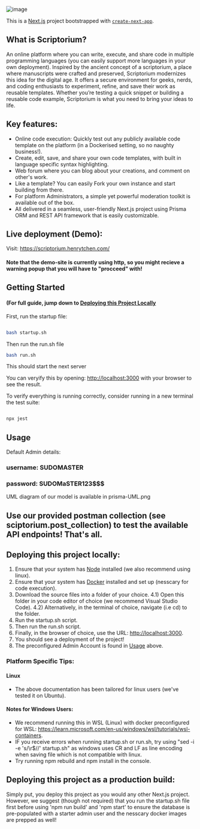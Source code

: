 ![image](https://github.com/user-attachments/assets/e8cc28fc-0370-46ec-a74f-cbc6a849fe1d)

This is a [Next.js](https://nextjs.org/) project bootstrapped with [`create-next-app`](https://github.com/vercel/next.js/tree/canary/packages/create-next-app).


## What is Scriptorium?

An online platform where you can write, execute, and share code in multiple programming languages (you can easily support more languages in your own deployment). Inspired by the ancient concept of a scriptorium, a place where manuscripts were crafted and preserved, Scriptorium modernizes this idea for the digital age. It offers a secure environment for geeks, nerds, and coding enthusiasts to experiment, refine, and save their work as reusable templates. Whether you’re testing a quick snippet or building a reusable code example, Scriptorium is what you need to bring your ideas to life.

## Key features:
- Online code execution: Quickly test out any publicly available code template on the platform (in a Dockerised setting, so no naughty business!).
- Create, edit, save, and share your own code templates, with built in language specific syntax highlighting.
- Web forum where you can blog about your creations, and comment on other's work.
- Like a template? You can easily Fork your own instance and start building from there.
- For platform Administrators, a simple yet powerful moderation toolkit is available out of the box.
- All delivered in a seamless, user-friendly Next.js project using Prisma ORM and REST API framework that is easily customizable.

## Live deployment (Demo):
Visit: https://scriptorium.henrytchen.com/ 

#### Note that the demo-site is currently using http, so you might recieve a warning popup that you will have to "procceed" with!

## Getting Started 
#### (For full guide, jump down to [Deploying this Project Locally](#Deploying-this-project-locally)

First, run the startup file:

```bash

bash startup.sh
```

Then run the run.sh file

```bash
bash run.sh
```

This should start the next server

You can veryify this by opening: [http://localhost:3000](http://localhost:3000) with your browser to see the result.

To verify everything is running correctly, consider running in a new terminal the test suite:

```bash

npx jest

```

## Usage
Default Admin details:
### username: SUDOMASTER
### password: SUDOMaSTER123$$$

UML diagram of our model is available in prisma-UML.png

Use our provided postman collection (see sciptorium.post_collection) to test the available API endpoints! That's all. 
-----

## Deploying this project locally:
1) Ensure that your system has [Node](https://nodejs.org/en/download/package-manager) installed (we also recommend using linux).
2) Ensure that your system has [Docker](https://docs.docker.com/desktop/setup/install/linux/) installed and set up (nesscary for code execution).
3) Download the source files into a folder of your choice.
4.1) Open this folder in your code editor of choice (we recommend Visual Studio Code).
4.2) Alternatively, in the terminal of choice, navigate (i.e cd) to the folder.
5) Run the startup.sh script.
6) Then run the run.sh script.
7) Finally, in the browser of choice, use the URL: [http://localhost:3000](http://localhost:3000).
8) You should see a deployment of the project!
9) The preconfigured Admin Account is found in [Usage](#usage) above.

### Platform Specific Tips:
#### Linux
- The above documentation has been tailored for linux users (we've tested it on Ubuntu).

#### Notes for Windows Users:
- We recommend running this in WSL (Linux) with docker preconfigured for WSL: https://learn.microsoft.com/en-us/windows/wsl/tutorials/wsl-containers.
- IF you receive errors when running startup.sh or run.sh, try using "sed -i -e 's/\r$//' startup.sh" as windows uses CR and LF as line encoding when saving file which is not compatible with linux.
- Try running npm rebuild and npm install in the console.

## Deploying this project as a production build:
Simply put, you deploy this project as you would any other Next.js project. However, we suggest (though not required) that you run the startup.sh file first before using 'npm run build' and 'npm start' to ensure the database is pre-populated with a starter admin user and the nesscary docker images are prepped as well!

